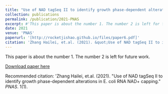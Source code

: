 ```yaml
---
title: "Use of NAD tagSeq II to identify growth phase-dependent alterations in E. coli RNA NAD+ capping"
collection: publications
permalink: /publication/2021-PNAS
excerpt: #'This paper is about the number 1. The number 2 is left for future work.'
date: 2021
venue: 'PNAS'
paperurl: '[http://rocketjishao.github.io/files/paper6.pdf]'
citation: 'Zhang Hailei, et.al. (2021). &quot;Use of NAD tagSeq II to identify growth phase-dependent alterations in E. coli RNA NAD+ capping.&quot; <i>PNAS</i>. 1(1).'
---
```

This paper is about the number 1. The number 2 is left for future work.

[Download paper here](http://rocketjishao.github.io/files/paper6.pdf)

Recommended citation: 'Zhang Hailei, et.al. (2021). "Use of NAD tagSeq II to identify growth phase-dependent alterations in E. coli RNA NAD+ capping." <i>PNAS</i>. 1(1).
